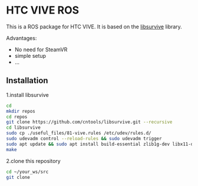 # HTC VIVE ROS
This is a ROS package for HTC VIVE. It is based on the [libsurvive](https://github.com/cntools/libsurvive) library.

Advantages:
- No need for SteamVR
- simple setup
- ...

## Installation
1.install libsurvive
```bash
cd
mkdir repos
cd repos
git clone https://github.com/cntools/libsurvive.git --recursive
cd libsurvive
sudo cp ./useful_files/81-vive.rules /etc/udev/rules.d/
sudo udevadm control --reload-rules && sudo udevadm trigger
sudo apt update && sudo apt install build-essential zlib1g-dev libx11-dev libusb-1.0-0-dev freeglut3-dev liblapacke-dev libopenblas-dev libatlas-base-dev cmake
make
```
2.clone this repository
```bash
cd ~/your_ws/src
git clone
